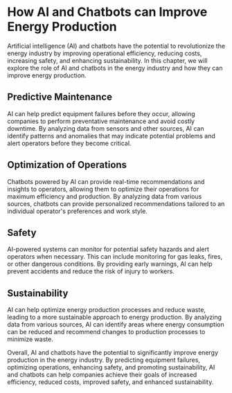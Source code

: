 How AI and Chatbots can Improve Energy Production
============================================================================================================

Artificial intelligence (AI) and chatbots have the potential to revolutionize the energy industry by improving operational efficiency, reducing costs, increasing safety, and enhancing sustainability. In this chapter, we will explore the role of AI and chatbots in the energy industry and how they can improve energy production.

Predictive Maintenance
----------------------

AI can help predict equipment failures before they occur, allowing companies to perform preventative maintenance and avoid costly downtime. By analyzing data from sensors and other sources, AI can identify patterns and anomalies that may indicate potential problems and alert operators before they become critical.

Optimization of Operations
--------------------------

Chatbots powered by AI can provide real-time recommendations and insights to operators, allowing them to optimize their operations for maximum efficiency and production. By analyzing data from various sources, chatbots can provide personalized recommendations tailored to an individual operator's preferences and work style.

Safety
------

AI-powered systems can monitor for potential safety hazards and alert operators when necessary. This can include monitoring for gas leaks, fires, or other dangerous conditions. By providing early warnings, AI can help prevent accidents and reduce the risk of injury to workers.

Sustainability
--------------

AI can help optimize energy production processes and reduce waste, leading to a more sustainable approach to energy production. By analyzing data from various sources, AI can identify areas where energy consumption can be reduced and recommend changes to production processes to minimize waste.

Overall, AI and chatbots have the potential to significantly improve energy production in the energy industry. By predicting equipment failures, optimizing operations, enhancing safety, and promoting sustainability, AI and chatbots can help companies achieve their goals of increased efficiency, reduced costs, improved safety, and enhanced sustainability.
